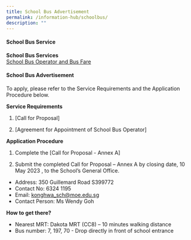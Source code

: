 ```yaml
---
title: School Bus Advertisement
permalink: /information-hub/schoolbus/
description: ""
---
```

#### School Bus Service

**School Bus Services**<br>
[School Bus Operator and Bus Fare](/files/school%20bus%20operator%20and%20nte.pdf)

#### School Bus Advertisement

To apply, please refer to the Service Requirements and the Application Procedure below.

**Service Requirements**
1.	[Call for Proposal] 
 
2.	[Agreement for Appointment of School Bus Operator] 

**Application Procedure**

1. Complete the [Call for Proposal - Annex A] 

2. Submit the completed Call for Proposal – Annex A by closing date, 10 May 2023 , to the School’s General Office.

* Address: 350 Guillemard Road S399772
* Contact No: 6324 1195
* Email: konghwa_sch@moe.edu.sg
* Contact Person: Ms Wendy Goh


**How to get there?**
* Nearest MRT: Dakota MRT (CC8) – 10 minutes walking distance
* Bus number: 7, 197, 70 - Drop directly in front of school entrance

